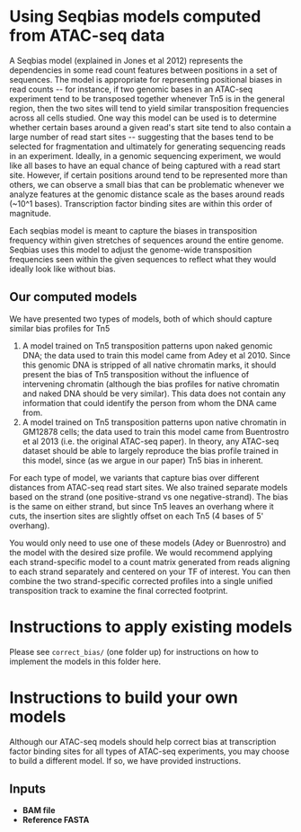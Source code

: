 # Using Seqbias models computed from ATAC-seq data

A Seqbias model (explained in Jones et al 2012) represents the dependencies in some read count features between positions in a set of sequences. The model is appropriate for representing positional biases in read counts -- for instance, if two genomic bases in an ATAC-seq experiment tend to be transposed together whenever Tn5 is in the general region, then the two sites will tend to yield similar transposition frequencies across all cells studied.
One way this model can be used is to determine whether certain bases around a given read's start site tend to also contain a large number of read start sites -- suggesting that the bases tend to be selected for fragmentation and ultimately for generating sequencing reads in an experiment. Ideally, in a genomic sequencing experiment, we would like all bases to have an equal chance of being captured with a read start site. However, if certain positions around tend to be represented more than others, we can observe a small bias that can be problematic whenever we analyze features at the genomic distance scale as the bases around reads (~10^1 bases). Transcription factor binding sites are within this order of magnitude.

Each seqbias model is meant to capture the biases in transposition frequency within given stretches of sequences around the entire genome. Seqbias uses this model to adjust the genome-wide transposition frequencies seen within the given sequences to reflect what they would ideally look like without bias. 

## Our computed models

We have presented two types of models, both of which should capture similar bias profiles for Tn5
1. A model trained on Tn5 transposition patterns upon naked genomic DNA; the data used to train this model came from Adey et al 2010. Since this genomic DNA is stripped of all native chromatin marks, it should present the bias of Tn5 transposition without the influence of intervening chromatin (although the bias profiles for native chromatin and naked DNA should be very similar). This data does not contain any information that could identify the person from whom the DNA came from.
2. A model trained on Tn5 transposition patterns upon native chromatin in GM12878 cells; the data used to train this model came from Buentrostro et al 2013 (i.e. the original ATAC-seq paper). In theory, any ATAC-seq dataset should be able to largely reproduce the bias profile trained in this model, since (as we argue in our paper) Tn5 bias in inherent. 

For each type of model, we variants that capture bias over different distances from ATAC-seq read start sites.  We also trained separate models based on the strand (one positive-strand vs one negative-strand). The bias is the same on either strand, but since Tn5 leaves an overhang where it cuts, the insertion sites are slightly offset on each Tn5 (4 bases of 5' overhang).  

You would only need to use one of these models (Adey or Buenrostro) and the model with the desired size profile. We would recommend applying each strand-specific model to a count matrix generated from reads aligning to each strand separately and centered on your TF of interest. You can then combine the two strand-specific corrected profiles into a single unified transposition track to examine the final corrected footprint. 

# Instructions to apply existing models

Please see `correct_bias/` (one folder up) for instructions on how to implement the models in this folder here. 

# Instructions to build your own models

Although our ATAC-seq models should help correct bias at transcription factor binding sites for all types of ATAC-seq experiments, you may choose to build a different model. If so, we have provided instructions.

## Inputs

* **BAM file**
* **Reference FASTA**

##
